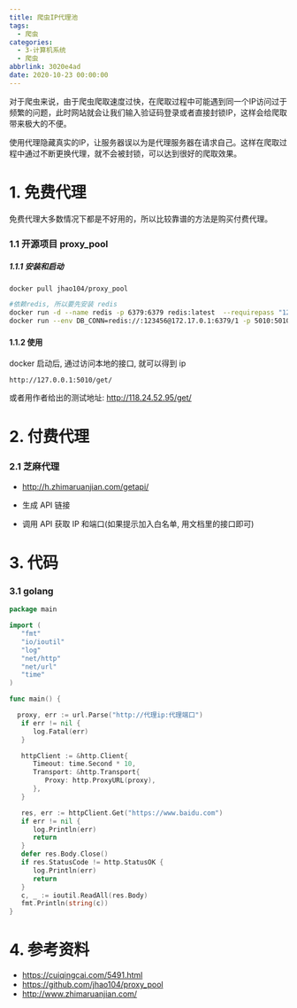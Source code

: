 ```yaml
---
title: 爬虫IP代理池
tags:
  - 爬虫
categories:
  - 3-计算机系统
  - 爬虫
abbrlink: 3020e4ad
date: 2020-10-23 00:00:00
---
```




对于爬虫来说，由于爬虫爬取速度过快，在爬取过程中可能遇到同一个IP访问过于频繁的问题，此时网站就会让我们输入验证码登录或者直接封锁IP，这样会给爬取带来极大的不便。

使用代理隐藏真实的IP，让服务器误以为是代理服务器在请求自己。这样在爬取过程中通过不断更换代理，就不会被封锁，可以达到很好的爬取效果。

<!-- more -->



# 1. 免费代理

免费代理大多数情况下都是不好用的，所以比较靠谱的方法是购买付费代理。

### 1.1 开源项目 proxy_pool

##### 1.1.1 安装和启动

``` bash
docker pull jhao104/proxy_pool

#依赖redis, 所以要先安装 redis
docker run -d --name redis -p 6379:6379 redis:latest  --requirepass "123456"
docker run --env DB_CONN=redis://:123456@172.17.0.1:6379/1 -p 5010:5010 --name proxy_pool jhao104/proxy_pool:latest
```



#### 1.1.2 使用

docker 启动后, 通过访问本地的接口, 就可以得到 ip

```
http://127.0.0.1:5010/get/
```

或者用作者给出的测试地址: http://118.24.52.95/get/




# 2. 付费代理

### 2.1 芝麻代理

+ http://h.zhimaruanjian.com/getapi/

+ 生成 API 链接

+ 调用 API 获取 IP 和端口(如果提示加入白名单, 用文档里的接口即可)

  

# 3. 代码

### 3.1 golang 

```go
package main

import (
   "fmt"
   "io/ioutil"
   "log"
   "net/http"
   "net/url"
   "time"
)

func main() {

  proxy, err := url.Parse("http://代理ip:代理端口")
   if err != nil {
      log.Fatal(err)
   }

   httpClient := &http.Client{
      Timeout: time.Second * 10,
      Transport: &http.Transport{
         Proxy: http.ProxyURL(proxy),
      },
   }

   res, err := httpClient.Get("https://www.baidu.com")
   if err != nil {
      log.Println(err)
      return
   }
   defer res.Body.Close()
   if res.StatusCode != http.StatusOK {
      log.Println(err)
      return
   }
   c, _ := ioutil.ReadAll(res.Body)
   fmt.Println(string(c))
}
```



# 4. 参考资料

+ https://cuiqingcai.com/5491.html
+ https://github.com/jhao104/proxy_pool
+ http://www.zhimaruanjian.com/